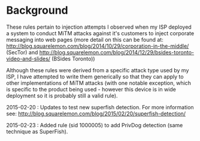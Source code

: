 Background
==========

These rules pertain to injection attempts I observed when my ISP deployed a system to conduct MiTM attacks against it's customers to inject corporate messaging into web pages (more detail on this can be found at: http://blog.squarelemon.com/blog/2014/10/29/corporation-in-the-middle/ (SecTor) and http://blog.squarelemon.com/blog/2014/12/29/bsides-toronto-video-and-slides/ (BSides Toronto))

Although these rules were derived from a specific attack type used by my ISP, I have attempted to write them generically so that they can apply to other implementations of MiTM attacks (with one notable exception, which is specific to the product being used - however this device is in wide deployment so it is probably still a valid rule).

2015-02-20 : Updates to test new superfish detection.  For more information see: http://blog.squarelemon.com/blog/2015/02/20/superfish-detection/

2015-02-23 : Added rule (sid 1000005) to add PrivDog detection (same technique as SuperFish).
